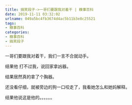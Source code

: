 ```yaml
---
title: 搞笑段子->一哥们要跟我对着干 | 糗事百科
date: 2019-11-11 03:32:02
urlname: 049a5bc4fb3674d4ac5b11b3e8c25521
tags: 
- 糗事百科
categories:
- 糗事百科
- 搞笑段子
---
```

一哥们要跟我对着干，我们一言不合就动手。

结果他 打不过我，说回家拿凶器。

结果居然真的拿了个胸器。

还没看仔细，就被旁边的狗一口咬走了，我看她怎么和她妈解释。

结果他说这是他的。。。。。。


